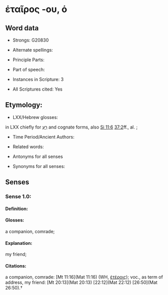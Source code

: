 # ἑταῖρος -ου, ὁ 

<!-- Status: S2=NeedsEdits -->
<!-- Lexica used for edits:   -->

## Word data

* Strongs: G20830

* Alternate spellings:



* Principle Parts: 


* Part of speech: 


* Instances in Scripture: 3

* All Scriptures cited: Yes

## Etymology: 


* LXX/Hebrew glosses: 

in LXX chiefly for [רֵעַ](//en-uhl/H7453) and cognate forms, also [Si 11:6](Sir.11.6) [37:2](Sir.37.2)ff., al. ;

* Time Period/Ancient Authors: 


* Related words: 

* Antonyms for all senses

* Synonyms for all senses: 


## Senses 


### Sense  1.0: 

#### Definition: 

#### Glosses: 

a companion, comrade; 

#### Explanation: 

my friend; 

#### Citations: 

a companion, comrade: [Mt 11:16](Mat 11:16) (WH, [ἑτέροις]()); voc., as term of address, my friend: [Mt 20:13](Mat 20:13) [22:12](Mat 22:12) [26:50](Mat 26:50).†
